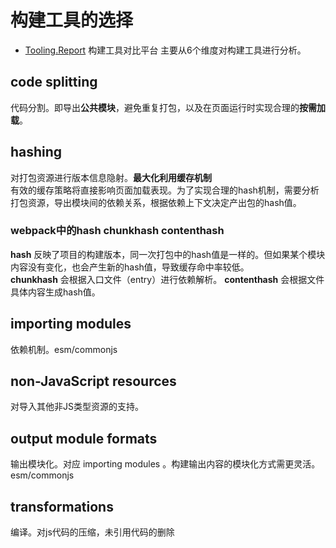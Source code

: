 <!--
 * @Desc: 
 * @Author: 曾茹菁
 * @Date: 2022-09-01 12:21:58
 * @LastEditors: 曾茹菁
 * @LastEditTime: 2022-09-01 12:49:18
-->
# 构建工具的选择
- [Tooling.Report](https://bundlers.tooling.report/) 构建工具对比平台
主要从6个维度对构建工具进行分析。
## code splitting
代码分割。即导出**公共模块**，避免重复打包，以及在页面运行时实现合理的**按需加载**。
## hashing
对打包资源进行版本信息隐射。**最大化利用缓存机制**  
有效的缓存策略将直接影响页面加载表现。为了实现合理的hash机制，需要分析打包资源，导出模块间的依赖关系，根据依赖上下文决定产出包的hash值。  
### webpack中的hash chunkhash contenthash
**hash** 反映了项目的构建版本，同一次打包中的hash值是一样的。但如果某个模块内容没有变化，也会产生新的hash值，导致缓存命中率较低。  
**chunkhash** 会根据入口文件（entry）进行依赖解析。
**contenthash** 会根据文件具体内容生成hash值。
## importing modules
依赖机制。esm/commonjs
## non-JavaScript resources
对导入其他非JS类型资源的支持。
## output module formats
输出模块化。对应 importing modules 。构建输出内容的模块化方式需更灵活。esm/commonjs
## transformations
编译。对js代码的压缩，未引用代码的删除